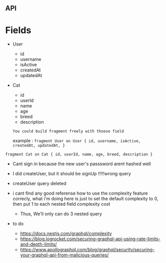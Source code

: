 ## API

# Fields

- User

  - id
  - username
  - isActive
  - createdAt
  - updatedAt

- Cat

  - id
  - userId
  - name
  - age
  - breed
  - description

  `You could build fragment freely with thoose field`

  example :
  `fragment User on User { id, username, isActive, createdAt, updatedAt, }`

`fragment Cat on Cat { id, userId, name, age, breed, description }`

- Cant sign in because the new user's passsword arent hashed well
- I did createUser, but it should be signUp !!!!!wrong query

- createUser query deleted

- i cant find any good referense how to use the complexity feature correcly,
  what i'm doing here is just to set the default complexity to 0, then put 1 to each nested field complexity cost

  - Thus, We'll only can do 3 nested query

- to do
  - https://docs.nestjs.com/graphql/complexity
  - https://blog.logrocket.com/securing-graphql-api-using-rate-limits-and-depth-limits/
  - https://www.apollographql.com/blog/graphql/security/securing-your-graphql-api-from-malicious-queries/
